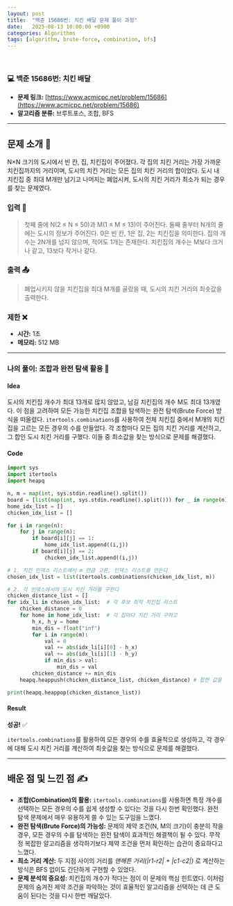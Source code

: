 ```yaml
---
layout: post
title:  "백준 15686번: 치킨 배달 문제 풀이 과정"
date:   2025-08-13 10:00:00 +0900
categories: Algorithms	
tags: [algorithm, brute-force, combination, bfs]
---
```


<br>

### 💻 백준 15686번: 치킨 배달

- **문제 링크:** [https://www.acmicpc.net/problem/15686](https://www.acmicpc.net/problem/15686)
- **알고리즘 분류:** 브루트포스, 조합, BFS

---

## 문제 소개 🧐

N×N 크기의 도시에서 빈 칸, 집, 치킨집이 주어졌다. 각 집의 치킨 거리는 가장 가까운 치킨집까지의 거리이며, 도시의 치킨 거리는 모든 집의 치킨 거리의 합이었다. 도시 내 치킨집 중 최대 M개만 남기고 나머지는 폐업시켜, 도시의 치킨 거리가 최소가 되는 경우를 찾는 문제였다.

### 입력 📝
> 첫째 줄에 N(2 ≤ N ≤ 50)과 M(1 ≤ M ≤ 13)이 주어진다.
> 둘째 줄부터 N개의 줄에는 도시의 정보가 주어진다. 0은 빈 칸, 1은 집, 2는 치킨집을 의미한다. 집의 개수는 2N개를 넘지 않으며, 적어도 1개는 존재한다. 치킨집의 개수는 M보다 크거나 같고, 13보다 작거나 같다.

### 출력 📤
> 폐업시키지 않을 치킨집을 최대 M개를 골랐을 때, 도시의 치킨 거리의 최솟값을 출력한다.

### 제한 ❌

- **시간:** 1초
- **메모리:** 512 MB

---

### 나의 풀이: 조합과 완전 탐색 활용 🎉

#### Idea

도시의 치킨집 개수가 최대 13개로 많지 않았고, 남길 치킨집의 개수 M도 최대 13개였다. 이 점을 고려하여 모든 가능한 치킨집 조합을 탐색하는 완전 탐색(Brute Force) 방식을 떠올렸다. `itertools.combinations`를 사용하여 전체 치킨집 중에서 M개의 치킨집을 고르는 모든 경우의 수를 만들었다. 각 조합마다 모든 집의 치킨 거리를 계산하고, 그 합인 도시 치킨 거리를 구했다. 이들 중 최소값을 찾는 방식으로 문제를 해결했다.

#### Code

```python
import sys
import itertools
import heapq

n, m = map(int, sys.stdin.readline().split())
board = [list(map(int, sys.stdin.readline().split())) for _ in range(n)]
home_idx_list = []
chicken_idx_list = []

for i in range(n):
    for j in range(n):
        if board[i][j] == 1:
            home_idx_list.append((i,j))
        if board[i][j] == 2:
            chicken_idx_list.append((i,j))

# 1. 치킨 인덱스 리스트에서 m 만큼 고른, 인덱스 리스트를 만든다
chosen_idx_list = list(itertools.combinations(chicken_idx_list, m))

# 2. 각 인덱스에서의 도시 치킨 거리를 구한다
chicken_distance_list = []
for idx_li in chosen_idx_list:  # 각 후보 최적 치킨집 리스트
    chicken_distance = 0
    for home in home_idx_list:  # 각 집마다 치킨 거리 구하고
        h_x, h_y = home
        min_dis = float("inf")
        for i in range(m):
            val = 0
            val += abs(idx_li[i][0] - h_x)
            val += abs(idx_li[i][1] - h_y)
            if min_dis > val:
                min_dis = val
        chicken_distance += min_dis
    heapq.heappush(chicken_distance_list, chicken_distance) # 합한 값을 힙푸시

print(heapq.heappop(chicken_distance_list))
```

#### Result

**성공!** ✅

`itertools.combinations`를 활용하여 모든 경우의 수를 효율적으로 생성하고, 각 경우에 대해 도시 치킨 거리를 계산하여 최솟값을 찾는 방식으로 문제를 해결했다.

---

## 배운 점 및 느낀 점 ✍️

- **조합(Combination)의 활용:** `itertools.combinations`를 사용하면 특정 개수를 선택하는 모든 경우의 수를 쉽게 생성할 수 있다는 것을 다시 한번 확인했다. 완전 탐색 문제에서 매우 유용하게 쓸 수 있는 도구임을 느꼈다.
- **완전 탐색(Brute Force)의 가능성:** 문제의 제약 조건(N, M의 크기)이 충분히 작을 경우, 모든 경우의 수를 탐색하는 완전 탐색이 효과적인 해결책이 될 수 있다. 무작정 복잡한 알고리즘을 생각하기보다 제약 조건을 먼저 확인하는 습관이 중요하다고 느꼈다.
- **최소 거리 계산:** 두 지점 사이의 거리를 *맨해튼 거리(|r1-r2| + |c1-c2|)* 로 계산하는 방식은 BFS 없이도 간단하게 구현할 수 있었다.
- **문제 분석의 중요성:** 치킨집의 개수가 적다는 점이 이 문제의 핵심 힌트였다. 이처럼 문제의 숨겨진 제약 조건을 파악하는 것이 효율적인 알고리즘을 선택하는 데 큰 도움이 된다는 것을 다시 한번 깨달았다.
